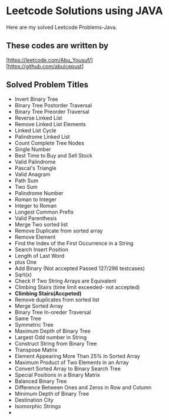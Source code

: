 # Leetcode Solutions using JAVA

Here are my solved Leetcode Problems-Java.


## These codes are written by

[https://leetcode.com/Abu_Yousuf/]    
[https://github.com/abuicepust]


## Solved Problem Titles

- Invert Binary Tree
- Binary Tree Postorder Traversal
- Binary Tree Preorder Traversal
- Reverse Linked List
- Remove Linked List Elements
- Linked List Cycle
- Palindrome Linked List
- Count Complete Tree Nodes
- Single Number
- Best Time to Buy and Sell Stock
- Valid Palindrome
- Pascal's Triangle
- Valid Anagram
- Path Sum
- Two Sum
- Palindrome Number
- Roman to Integer
- Integer to Roman
- Longest Common Prefix
- Valid Parenthesis
- Merge Two sorted list
- Remove Duplicate from sorted array
- Remove Element
- Find the Index of the First Occurrence in a String
- Search Insert Position
- Length of Last Word
- plus One
- Add Binary (Not accepted Passed 127/296 testcases)
- Sqrt(x)
- Check If Two String Arrays are Equivalent
- Climbing Stairs (time limit exceeded- not accepted)
- **Climbing Stairs(Accpeted)**
- Remove duplicates from sorted list
- Merge Sorted Array
- Binary Tree In-oreder Traversal
- Same Tree
- Symmetric Tree
- Maximum Depth of Binary Tree
- Largest Odd number in String
- Construct String from Binary Tree
- Transpose Matrix
- Element Appearing More Than 25% In Sorted Array
- Maximum Product of Two Elements in an Array
- Convert Sorted Array to Binary Search Tree
- Special Positions in a Binary Matrix
- Balanced Binary Tree
- Difference Between Ones and Zeros in Row and Column
- Minimum Depth of Binary Tree
- Destination City
- Isomorphic Strings
- 

